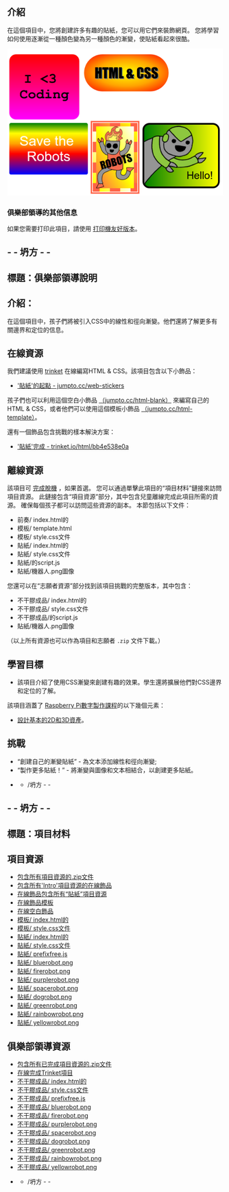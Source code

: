 ## 介紹

在這個項目中，您將創建許多有趣的貼紙，您可以用它們來裝飾網頁。 您將學習如何使用逐漸從一種顏色變為另一種顏色的漸變，使貼紙看起來很酷。

![截圖](images/stickers-finished.png)

### 俱樂部領導的其他信息

如果您需要打印此項目，請使用 [打印機友好版本](https://projects.raspberrypi.org/en/projects/stickers/print)。

## - - 坍方 - -

## 標題：俱樂部領導說明

## 介紹：

在這個項目中，孩子們將被引入CSS中的線性和徑向漸變。他們還將了解更多有關邊界和定位的信息。

## 在線資源

我們建議使用 [trinket](https://trinket.io/) 在線編寫HTML & CSS。該項目包含以下小飾品：

* ['貼紙'的起點 - jumpto.cc/web-stickers](http://jumpto.cc/web-stickers)

孩子們也可以利用這個空白小飾品 [（jumpto.cc/html-blank）](http://jumpto.cc/html-blank) 來編寫自己的HTML & CSS，或者他們可以使用這個模板小飾品 [（jumpto.cc/html-template）](http://jumpto.cc/html-template)。

還有一個飾品包含挑戰的樣本解決方案：

* ['貼紙'完成 - trinket.io/html/bb4e538e0a](https://trinket.io/html/bb4e538e0a)

## 離線資源

該項目可 [完成脫機](https://www.codeclubprojects.org/en-GB/resources/webdev-working-offline/) ，如果首選。 您可以通過單擊此項目的“項目材料”鏈接來訪問項目資源。 此鏈接包含“項目資源”部分，其中包含兒童離線完成此項目所需的資源。 確保每個孩子都可以訪問這些資源的副本。 本節包括以下文件：

* 前奏/ index.html的
* 模板/ template.html
* 模板/ style.css文件
* 貼紙/ index.html的
* 貼紙/ style.css文件
* 貼紙/的script.js
* 貼紙/機器人.png圖像

您還可以在“志願者資源”部分找到該項目挑戰的完整版本，其中包含：

* 不干膠成品/ index.html的
* 不干膠成品/ style.css文件
* 不干膠成品/的script.js
* 貼紙/機器人.png圖像

（以上所有資源也可以作為項目和志願者 `.zip` 文件下載。）

## 學習目標

* 該項目介紹了使用CSS漸變來創建有趣的效果。學生還將擴展他們對CSS邊界和定位的了解。 

該項目涵蓋了 [Raspberry Pi數字製作課程](http://rpf.io/curriculum)的以下幾個元素：

* [設計基本的2D和3D資產](https://www.raspberrypi.org/curriculum/design/creator)。

## 挑戰

* “創建自己的漸變貼紙” - 為文本添加線性和徑向漸變;
* “製作更多貼紙！” - 將漸變與圖像和文本相結合，以創建更多貼紙。

- - /坍方 - -

## - - 坍方 - -

## 標題：項目材料

## 項目資源

* [包含所有項目資源的.zip文件](resources/stickers-project-resources.zip)
* [包含所有'Intro'項目資源的在線飾品](http://jumpto.cc/web-intro)
* [在線飾品包含所有“貼紙”項目資源](http://jumpto.cc/web-stickers)
* [在線飾品模板](http://jumpto.cc/trinket-template)
* [在線空白飾品](http://jumpto.cc/trinket-blank)
* [模板/ index.html的](resources/template-index.html)
* [模板/ style.css文件](resources/template-style.css)
* [貼紙/ index.html的](resources/stickers-index.html)
* [貼紙/ style.css文件](resources/stickers-style.css)
* [貼紙/ prefixfree.js](resources/stickers-prefixfree.js)
* [貼紙/ bluerobot.png](resources/stickers-bluerobot.png)
* [貼紙/ firerobot.png](resources/stickers-firerobot.png)
* [貼紙/ purplerobot.png](resources/stickers-purplerobot.png)
* [貼紙/ spacerobot.png](resources/stickers-spacerobot.png)
* [貼紙/ dogrobot.png](resources/stickers-dogrobot.png)
* [貼紙/ greenrobot.png](resources/stickers-greenrobot.png)
* [貼紙/ rainbowrobot.png](resources/stickers-rainbowrobot.png)
* [貼紙/ yellowrobot.png](resources/stickers-yellowrobot.png)

## 俱樂部領導資源

* [包含所有已完成項目資源的.zip文件](resources/stickers-volunteer-resources.zip)
* [在線完成Trinket項目](https://trinket.io/html/bb4e538e0a)
* [不干膠成品/ index.html的](resources/stickers-finished-index.html)
* [不干膠成品/ style.css文件](resources/stickers-finished-style.css)
* [不干膠成品/ prefixfree.js](resources/stickers-finished-prefixfree.js)
* [不干膠成品/ bluerobot.png](resources/stickers-finished-bluerobot.png)
* [不干膠成品/ firerobot.png](resources/stickers-finished-firerobot.png)
* [不干膠成品/ purplerobot.png](resources/stickers-finished-purplerobot.png)
* [不干膠成品/ spacerobot.png](resources/stickers-finished-spacerobot.png)
* [不干膠成品/ dogrobot.png](resources/stickers-finished-dogrobot.png)
* [不干膠成品/ greenrobot.png](resources/stickers-finished-greenrobot.png)
* [不干膠成品/ rainbowrobot.png](resources/stickers-finished-rainbowrobot.png)
* [不干膠成品/ yellowrobot.png](resources/stickers-finished-yellowrobot.png)

- - /坍方 - -